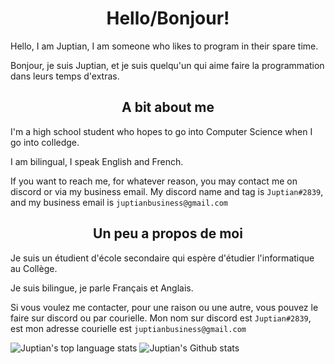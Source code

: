 <!--
**Juptian/Juptian** is a ✨ _special_ ✨ repository because its `README.md` (this file) appears on your GitHub profile.

Here are some ideas to get you started:

- 🔭 I’m currently working on ...
- 🌱 I’m currently learning ...
- 👯 I’m looking to collaborate on ...
- 🤔 I’m looking for help with ...
- 💬 Ask me about ...
- 📫 How to reach me: ...
- 😄 Pronouns: ...
- ⚡ Fun fact: ...
-->

<h1 align="center"> Hello/Bonjour! </h1>
Hello, I am Juptian, I am someone who likes to program in their spare time.

Bonjour, je suis Juptian, et je suis quelqu'un qui aime faire la programmation dans leurs temps d'extras.

<h2 align="center">A bit about me</h2>
I'm a high school student who hopes to go into Computer Science when I go into colledge.

I am bilingual, I speak English and French.

If you want to reach me, for whatever reason, you may contact me on discord or via my business email. My discord name and tag is `Juptian#2839`, and my business email is `juptianbusiness@gmail.com`

<h2 align="center">Un peu a propos de moi</h2>
Je suis un étudient d'école secondaire qui espère d'étudier l'informatique au Collège.


Je suis bilingue, je parle Français et Anglais.

Si vous voulez me contacter, pour une raison ou une autre, vous pouvez le faire sur discord ou par courielle. Mon nom sur discord est `Juptian#2839`, est mon adresse courielle est `juptianbusiness@gmail.com`

![Juptian's top language stats](https://github-readme-stats.vercel.app/api/top-langs/?username=Juptian&theme=monokai) ![Juptian's Github stats](https://github-readme-stats.vercel.app/api?username=Juptian&theme=monokai)
